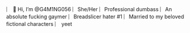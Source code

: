 ︴ 👋 Hi, I’m @G4M1NG056
︴She/Her
︴Professional dumbass
︴An absolute fucking gaymer
︴Breadslicer hater #1
︴Married to my beloved fictional characters
︴ yeet
